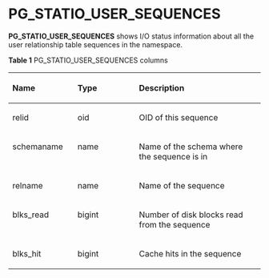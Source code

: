 # PG\_STATIO\_USER\_SEQUENCES<a name="EN-US_TOPIC_0289900445"></a>

**PG\_STATIO\_USER\_SEQUENCES**  shows I/O status information about all the user relationship table sequences in the namespace.

**Table  1**  PG\_STATIO\_USER\_SEQUENCES columns

<a name="en-us_topic_0283137316_en-us_topic_0237122464_en-us_topic_0059777773_tec020c54a0e741c3831f8f0c5ce4e684"></a>
<table><thead align="left"><tr id="en-us_topic_0283137316_en-us_topic_0237122464_en-us_topic_0059777773_r11dd3653c2004fd287c9aee27fa41b84"><th class="cellrowborder" valign="top" width="25.85%" id="mcps1.2.4.1.1"><p id="en-us_topic_0283137316_en-us_topic_0237122464_en-us_topic_0059777773_ab057d6287c8e4c9089db95ac903cdb1a"><a name="en-us_topic_0283137316_en-us_topic_0237122464_en-us_topic_0059777773_ab057d6287c8e4c9089db95ac903cdb1a"></a><a name="en-us_topic_0283137316_en-us_topic_0237122464_en-us_topic_0059777773_ab057d6287c8e4c9089db95ac903cdb1a"></a>Name</p>
</th>
<th class="cellrowborder" valign="top" width="24.34%" id="mcps1.2.4.1.2"><p id="en-us_topic_0283137316_en-us_topic_0237122464_en-us_topic_0059777773_ae71331c89f7545d796623d30c5957980"><a name="en-us_topic_0283137316_en-us_topic_0237122464_en-us_topic_0059777773_ae71331c89f7545d796623d30c5957980"></a><a name="en-us_topic_0283137316_en-us_topic_0237122464_en-us_topic_0059777773_ae71331c89f7545d796623d30c5957980"></a>Type</p>
</th>
<th class="cellrowborder" valign="top" width="49.81%" id="mcps1.2.4.1.3"><p id="en-us_topic_0283137316_en-us_topic_0237122464_en-us_topic_0059777773_a8622c46e8fd2461ab6bdc1be0a0b10b0"><a name="en-us_topic_0283137316_en-us_topic_0237122464_en-us_topic_0059777773_a8622c46e8fd2461ab6bdc1be0a0b10b0"></a><a name="en-us_topic_0283137316_en-us_topic_0237122464_en-us_topic_0059777773_a8622c46e8fd2461ab6bdc1be0a0b10b0"></a>Description</p>
</th>
</tr>
</thead>
<tbody><tr id="en-us_topic_0283137316_en-us_topic_0237122464_en-us_topic_0059777773_r39dfb7a4ff52447b8d7f508458a7115a"><td class="cellrowborder" valign="top" width="25.85%" headers="mcps1.2.4.1.1 "><p id="en-us_topic_0283137316_en-us_topic_0237122464_en-us_topic_0059777773_a23bbf2e436124628a258d8c7a0b7864c"><a name="en-us_topic_0283137316_en-us_topic_0237122464_en-us_topic_0059777773_a23bbf2e436124628a258d8c7a0b7864c"></a><a name="en-us_topic_0283137316_en-us_topic_0237122464_en-us_topic_0059777773_a23bbf2e436124628a258d8c7a0b7864c"></a>relid</p>
</td>
<td class="cellrowborder" valign="top" width="24.34%" headers="mcps1.2.4.1.2 "><p id="en-us_topic_0283137316_en-us_topic_0237122464_en-us_topic_0059777773_afdaddcaac1d640bda3a90e647832d11c"><a name="en-us_topic_0283137316_en-us_topic_0237122464_en-us_topic_0059777773_afdaddcaac1d640bda3a90e647832d11c"></a><a name="en-us_topic_0283137316_en-us_topic_0237122464_en-us_topic_0059777773_afdaddcaac1d640bda3a90e647832d11c"></a>oid</p>
</td>
<td class="cellrowborder" valign="top" width="49.81%" headers="mcps1.2.4.1.3 "><p id="en-us_topic_0283137316_en-us_topic_0237122464_en-us_topic_0059777773_a1d05d85ca5df4ece9a68ee4118d8e1cb"><a name="en-us_topic_0283137316_en-us_topic_0237122464_en-us_topic_0059777773_a1d05d85ca5df4ece9a68ee4118d8e1cb"></a><a name="en-us_topic_0283137316_en-us_topic_0237122464_en-us_topic_0059777773_a1d05d85ca5df4ece9a68ee4118d8e1cb"></a>OID of this sequence</p>
</td>
</tr>
<tr id="en-us_topic_0283137316_en-us_topic_0237122464_en-us_topic_0059777773_r1879fa89f132455aa71631e2ece40a32"><td class="cellrowborder" valign="top" width="25.85%" headers="mcps1.2.4.1.1 "><p id="en-us_topic_0283137316_en-us_topic_0237122464_en-us_topic_0059777773_a1feea10045e149ebb7042883254d1e82"><a name="en-us_topic_0283137316_en-us_topic_0237122464_en-us_topic_0059777773_a1feea10045e149ebb7042883254d1e82"></a><a name="en-us_topic_0283137316_en-us_topic_0237122464_en-us_topic_0059777773_a1feea10045e149ebb7042883254d1e82"></a>schemaname</p>
</td>
<td class="cellrowborder" valign="top" width="24.34%" headers="mcps1.2.4.1.2 "><p id="en-us_topic_0283137316_en-us_topic_0237122464_en-us_topic_0059777773_ae489178fb6d441beab4ad7a8d2f7a65f"><a name="en-us_topic_0283137316_en-us_topic_0237122464_en-us_topic_0059777773_ae489178fb6d441beab4ad7a8d2f7a65f"></a><a name="en-us_topic_0283137316_en-us_topic_0237122464_en-us_topic_0059777773_ae489178fb6d441beab4ad7a8d2f7a65f"></a>name</p>
</td>
<td class="cellrowborder" valign="top" width="49.81%" headers="mcps1.2.4.1.3 "><p id="en-us_topic_0283137316_en-us_topic_0237122464_en-us_topic_0059777773_a860942578d8443c8b2785ab7b1d5cf22"><a name="en-us_topic_0283137316_en-us_topic_0237122464_en-us_topic_0059777773_a860942578d8443c8b2785ab7b1d5cf22"></a><a name="en-us_topic_0283137316_en-us_topic_0237122464_en-us_topic_0059777773_a860942578d8443c8b2785ab7b1d5cf22"></a>Name of the schema where the sequence is in </p>
</td>
</tr>
<tr id="en-us_topic_0283137316_en-us_topic_0237122464_en-us_topic_0059777773_r2b10067a9f6f47f694a3dda71b221b95"><td class="cellrowborder" valign="top" width="25.85%" headers="mcps1.2.4.1.1 "><p id="en-us_topic_0283137316_en-us_topic_0237122464_en-us_topic_0059777773_a86993fa4cd764f87adb2fec8cbdc818f"><a name="en-us_topic_0283137316_en-us_topic_0237122464_en-us_topic_0059777773_a86993fa4cd764f87adb2fec8cbdc818f"></a><a name="en-us_topic_0283137316_en-us_topic_0237122464_en-us_topic_0059777773_a86993fa4cd764f87adb2fec8cbdc818f"></a>relname</p>
</td>
<td class="cellrowborder" valign="top" width="24.34%" headers="mcps1.2.4.1.2 "><p id="en-us_topic_0283137316_en-us_topic_0237122464_en-us_topic_0059777773_af7bfd9c6a4e243ba903b4fa0759a7e8b"><a name="en-us_topic_0283137316_en-us_topic_0237122464_en-us_topic_0059777773_af7bfd9c6a4e243ba903b4fa0759a7e8b"></a><a name="en-us_topic_0283137316_en-us_topic_0237122464_en-us_topic_0059777773_af7bfd9c6a4e243ba903b4fa0759a7e8b"></a>name</p>
</td>
<td class="cellrowborder" valign="top" width="49.81%" headers="mcps1.2.4.1.3 "><p id="en-us_topic_0283137316_en-us_topic_0237122464_en-us_topic_0059777773_a69e13d63b5fe4915bcd035f5fe498d12"><a name="en-us_topic_0283137316_en-us_topic_0237122464_en-us_topic_0059777773_a69e13d63b5fe4915bcd035f5fe498d12"></a><a name="en-us_topic_0283137316_en-us_topic_0237122464_en-us_topic_0059777773_a69e13d63b5fe4915bcd035f5fe498d12"></a>Name of the sequence</p>
</td>
</tr>
<tr id="en-us_topic_0283137316_en-us_topic_0237122464_en-us_topic_0059777773_rde730deab95244a98c4d974b9e3921c5"><td class="cellrowborder" valign="top" width="25.85%" headers="mcps1.2.4.1.1 "><p id="en-us_topic_0283137316_en-us_topic_0237122464_en-us_topic_0059777773_ac7126d0c48f54280833b5138d4edda33"><a name="en-us_topic_0283137316_en-us_topic_0237122464_en-us_topic_0059777773_ac7126d0c48f54280833b5138d4edda33"></a><a name="en-us_topic_0283137316_en-us_topic_0237122464_en-us_topic_0059777773_ac7126d0c48f54280833b5138d4edda33"></a>blks_read</p>
</td>
<td class="cellrowborder" valign="top" width="24.34%" headers="mcps1.2.4.1.2 "><p id="en-us_topic_0283137316_en-us_topic_0237122464_en-us_topic_0059777773_a82721012e6cd41c79f28eb1f25054b98"><a name="en-us_topic_0283137316_en-us_topic_0237122464_en-us_topic_0059777773_a82721012e6cd41c79f28eb1f25054b98"></a><a name="en-us_topic_0283137316_en-us_topic_0237122464_en-us_topic_0059777773_a82721012e6cd41c79f28eb1f25054b98"></a>bigint</p>
</td>
<td class="cellrowborder" valign="top" width="49.81%" headers="mcps1.2.4.1.3 "><p id="en-us_topic_0283137316_en-us_topic_0237122464_en-us_topic_0059777773_abf639658f9b347a1b5bbc2b167a8567b"><a name="en-us_topic_0283137316_en-us_topic_0237122464_en-us_topic_0059777773_abf639658f9b347a1b5bbc2b167a8567b"></a><a name="en-us_topic_0283137316_en-us_topic_0237122464_en-us_topic_0059777773_abf639658f9b347a1b5bbc2b167a8567b"></a>Number of disk blocks read from the sequence</p>
</td>
</tr>
<tr id="en-us_topic_0283137316_en-us_topic_0237122464_en-us_topic_0059777773_r8bfd6ca2507b4a3ba09b55c7707955d9"><td class="cellrowborder" valign="top" width="25.85%" headers="mcps1.2.4.1.1 "><p id="en-us_topic_0283137316_en-us_topic_0237122464_en-us_topic_0059777773_a1d8458f93aca409fa544c1b539c194ec"><a name="en-us_topic_0283137316_en-us_topic_0237122464_en-us_topic_0059777773_a1d8458f93aca409fa544c1b539c194ec"></a><a name="en-us_topic_0283137316_en-us_topic_0237122464_en-us_topic_0059777773_a1d8458f93aca409fa544c1b539c194ec"></a>blks_hit</p>
</td>
<td class="cellrowborder" valign="top" width="24.34%" headers="mcps1.2.4.1.2 "><p id="en-us_topic_0283137316_en-us_topic_0237122464_en-us_topic_0059777773_abf62a7098b9047a0bbcaa94b8fa3a633"><a name="en-us_topic_0283137316_en-us_topic_0237122464_en-us_topic_0059777773_abf62a7098b9047a0bbcaa94b8fa3a633"></a><a name="en-us_topic_0283137316_en-us_topic_0237122464_en-us_topic_0059777773_abf62a7098b9047a0bbcaa94b8fa3a633"></a>bigint</p>
</td>
<td class="cellrowborder" valign="top" width="49.81%" headers="mcps1.2.4.1.3 "><p id="en-us_topic_0283137316_en-us_topic_0237122464_en-us_topic_0059777773_ac48a07f97cf14884a44b9e002b96cdcc"><a name="en-us_topic_0283137316_en-us_topic_0237122464_en-us_topic_0059777773_ac48a07f97cf14884a44b9e002b96cdcc"></a><a name="en-us_topic_0283137316_en-us_topic_0237122464_en-us_topic_0059777773_ac48a07f97cf14884a44b9e002b96cdcc"></a>Cache hits in the sequence</p>
</td>
</tr>
</tbody>
</table>

